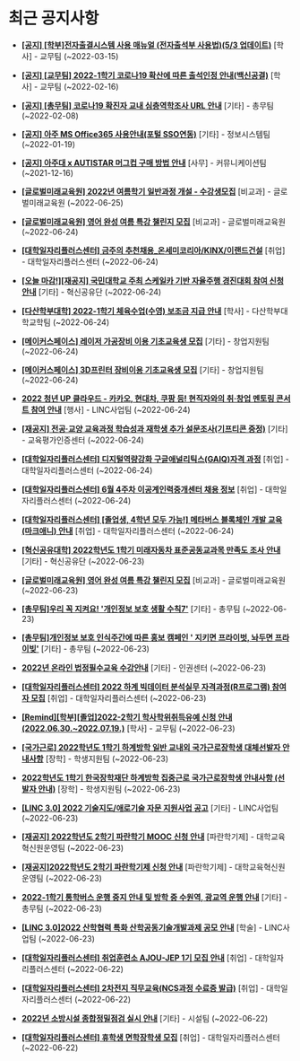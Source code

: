 # 최근 공지사항

* **[[공지] [학부]전자출결시스템 사용 매뉴얼 (전자출석부 사용법)(5/3 업데이트)](http://ajou.ac.kr/kr/ajou/notice.do?mode=view&amp;articleNo=192571&amp;article.offset=0&amp;articleLimit=30)**
 [학사] - 교무팀 (~2022-03-15)

* **[[공지] [교무팀] 2022-1학기 코로나19 확산에 따른 출석인정 안내(백신공결)](http://ajou.ac.kr/kr/ajou/notice.do?mode=view&amp;articleNo=180913&amp;article.offset=0&amp;articleLimit=30)**
 [학사] - 교무팀 (~2022-02-16)

* **[[공지] [총무팀] 코로나19 확진자 교내 심층역학조사 URL 안내](http://ajou.ac.kr/kr/ajou/notice.do?mode=view&amp;articleNo=180493&amp;article.offset=0&amp;articleLimit=30)**
 [기타] - 총무팀 (~2022-02-08)

* **[[공지] 아주 MS Office365 사용안내(포털 SSO연동)](http://ajou.ac.kr/kr/ajou/notice.do?mode=view&amp;articleNo=179802&amp;article.offset=0&amp;articleLimit=30)**
 [기타] - 정보시스템팀 (~2022-01-19)

* **[[공지] 아주대 x AUTISTAR 머그컵 구매 방법 안내](http://ajou.ac.kr/kr/ajou/notice.do?mode=view&amp;articleNo=147976&amp;article.offset=0&amp;articleLimit=30)**
 [사무] - 커뮤니케이션팀 (~2021-12-16)

* **[[글로벌미래교육원] 2022년 여름학기 일반과정 개설 - 수강생모집](http://ajou.ac.kr/kr/ajou/notice.do?mode=view&amp;articleNo=200847&amp;article.offset=0&amp;articleLimit=30)**
 [비교과] - 글로벌미래교육원 (~2022-06-25)

* **[[글로벌미래교육원] 영어 완성 여름 특강 챌린지 모집](http://ajou.ac.kr/kr/ajou/notice.do?mode=view&amp;articleNo=200843&amp;article.offset=0&amp;articleLimit=30)**
 [비교과] - 글로벌미래교육원 (~2022-06-24)

* **[[대학일자리플러스센터] 금주의 추천채용_온세미코리아/KINX/이랜드건설](http://ajou.ac.kr/kr/ajou/notice.do?mode=view&amp;articleNo=200840&amp;article.offset=0&amp;articleLimit=30)**
 [취업] - 대학일자리플러스센터 (~2022-06-24)

* **[[오늘 마감!][재공지] 국민대학교 주최 스케일카 기반 자율주행 경진대회 참여 신청 안내](http://ajou.ac.kr/kr/ajou/notice.do?mode=view&amp;articleNo=200829&amp;article.offset=0&amp;articleLimit=30)**
 [기타] - 혁신공유단 (~2022-06-24)

* **[[다산학부대학] 2022-1학기 체육수업(수영) 보조금 지급 안내](http://ajou.ac.kr/kr/ajou/notice.do?mode=view&amp;articleNo=200828&amp;article.offset=0&amp;articleLimit=30)**
 [학사] - 다산학부대학교학팀 (~2022-06-24)

* **[[메이커스페이스] 레이저 가공장비 이용 기초교육생 모집](http://ajou.ac.kr/kr/ajou/notice.do?mode=view&amp;articleNo=200827&amp;article.offset=0&amp;articleLimit=30)**
 [기타] - 창업지원팀 (~2022-06-24)

* **[[메이커스페이스] 3D프린터 장비이용 기초교육생 모집](http://ajou.ac.kr/kr/ajou/notice.do?mode=view&amp;articleNo=200826&amp;article.offset=0&amp;articleLimit=30)**
 [기타] - 창업지원팀 (~2022-06-24)

* **[2022 청년 UP 클라우드 - 카카오, 현대차, 쿠팡 등! 현직자와의 취·창업 멘토링 콘서트 참여 안내](http://ajou.ac.kr/kr/ajou/notice.do?mode=view&amp;articleNo=200825&amp;article.offset=0&amp;articleLimit=30)**
 [행사] - LINC사업팀 (~2022-06-24)

* **[[재공지] 전공·교양 교육과정 학습성과 재학생 추가 설문조사(기프티콘 증정)](http://ajou.ac.kr/kr/ajou/notice.do?mode=view&amp;articleNo=200818&amp;article.offset=0&amp;articleLimit=30)**
 [기타] - 교육평가인증센터 (~2022-06-24)

* **[[대학일자리플러스센터] 디지털역량강화 구글애널리틱스(GAIQ)자격 과정](http://ajou.ac.kr/kr/ajou/notice.do?mode=view&amp;articleNo=200816&amp;article.offset=0&amp;articleLimit=30)**
 [취업] - 대학일자리플러스센터 (~2022-06-24)

* **[[대학일자리플러스센터] 6월 4주차 이공계인력중개센터 채용 정보](http://ajou.ac.kr/kr/ajou/notice.do?mode=view&amp;articleNo=200785&amp;article.offset=0&amp;articleLimit=30)**
 [취업] - 대학일자리플러스센터 (~2022-06-24)

* **[[대학일자리플러스센터] [졸업생, 4학년 모두 가능!] 메타버스 블록체인 개발 교육(마크애니) 안내](http://ajou.ac.kr/kr/ajou/notice.do?mode=view&amp;articleNo=200784&amp;article.offset=0&amp;articleLimit=30)**
 [취업] - 대학일자리플러스센터 (~2022-06-24)

* **[[혁신공유대학] 2022학년도 1학기 미래자동차 표준공동교과목 만족도 조사 안내](http://ajou.ac.kr/kr/ajou/notice.do?mode=view&amp;articleNo=200779&amp;article.offset=0&amp;articleLimit=30)**
 [기타] - 혁신공유단 (~2022-06-23)

* **[[글로벌미래교육원] 영어 완성 여름 특강 챌린지 모집](http://ajou.ac.kr/kr/ajou/notice.do?mode=view&amp;articleNo=200776&amp;article.offset=0&amp;articleLimit=30)**
 [비교과] - 글로벌미래교육원 (~2022-06-23)

* **[[총무팀]우리 꼭 지켜요! &#x27;개인정보 보호 생활 수칙7&#x27;](http://ajou.ac.kr/kr/ajou/notice.do?mode=view&amp;articleNo=200771&amp;article.offset=0&amp;articleLimit=30)**
 [기타] - 총무팀 (~2022-06-23)

* **[[총무팀]개인정보 보호 인식주간에 따른 홍보 캠페인 &#x27; 지키면 프라이벗, 놔두면 프라이빚&#x27;](http://ajou.ac.kr/kr/ajou/notice.do?mode=view&amp;articleNo=200770&amp;article.offset=0&amp;articleLimit=30)**
 [기타] - 총무팀 (~2022-06-23)

* **[2022년 온라인 법정필수교육 수강안내](http://ajou.ac.kr/kr/ajou/notice.do?mode=view&amp;articleNo=200765&amp;article.offset=0&amp;articleLimit=30)**
 [기타] - 인권센터 (~2022-06-23)

* **[[대학일자리플러스센터] 2022 하계 빅데이터 분석실무 자격과정(R프로그램) 참여자 모집](http://ajou.ac.kr/kr/ajou/notice.do?mode=view&amp;articleNo=200764&amp;article.offset=0&amp;articleLimit=30)**
 [취업] - 대학일자리플러스센터 (~2022-06-23)

* **[[Remind][학부][졸업]2022-2학기 학사학위취득유예 신청 안내(2022.06.30.~2022.07.19.)](http://ajou.ac.kr/kr/ajou/notice.do?mode=view&amp;articleNo=200734&amp;article.offset=0&amp;articleLimit=30)**
 [학사] - 교무팀 (~2022-06-23)

* **[[국가근로] 2022학년도 1학기 하계방학 일반 교내외 국가근로장학생 대체선발자 안내사항](http://ajou.ac.kr/kr/ajou/notice.do?mode=view&amp;articleNo=200723&amp;article.offset=0&amp;articleLimit=30)**
 [장학] - 학생지원팀 (~2022-06-23)

* **[2022학년도 1학기 한국장학재단 하계방학 집중근로 국가근로장학생 안내사항 (선발자 안내)](http://ajou.ac.kr/kr/ajou/notice.do?mode=view&amp;articleNo=200714&amp;article.offset=0&amp;articleLimit=30)**
 [장학] - 학생지원팀 (~2022-06-23)

* **[[LINC 3.0] 2022 기술지도/애로기술 자문 지원사업 공고](http://ajou.ac.kr/kr/ajou/notice.do?mode=view&amp;articleNo=200706&amp;article.offset=0&amp;articleLimit=30)**
 [기타] - LINC사업팀 (~2022-06-23)

* **[[재공지] 2022학년도 2학기 파란학기 MOOC 신청 안내](http://ajou.ac.kr/kr/ajou/notice.do?mode=view&amp;articleNo=200704&amp;article.offset=0&amp;articleLimit=30)**
 [파란학기제] - 대학교육혁신원운영팀 (~2022-06-23)

* **[[재공지]2022학년도 2학기 파란학기제 신청 안내](http://ajou.ac.kr/kr/ajou/notice.do?mode=view&amp;articleNo=200703&amp;article.offset=0&amp;articleLimit=30)**
 [파란학기제] - 대학교육혁신원운영팀 (~2022-06-23)

* **[2022-1학기 통학버스 운행 중지 안내 및 방학 중 수원역, 광교역 운행 안내](http://ajou.ac.kr/kr/ajou/notice.do?mode=view&amp;articleNo=200702&amp;article.offset=0&amp;articleLimit=30)**
 [기타] - 총무팀 (~2022-06-23)

* **[[LINC 3.0]2022 산학협력 특화 산학공동기술개발과제 공모 안내](http://ajou.ac.kr/kr/ajou/notice.do?mode=view&amp;articleNo=200701&amp;article.offset=0&amp;articleLimit=30)**
 [학술] - LINC사업팀 (~2022-06-23)

* **[[대학일자리플러스센터] 취업훈련소 AJOU-JEP 1기 모집 안내](http://ajou.ac.kr/kr/ajou/notice.do?mode=view&amp;articleNo=200698&amp;article.offset=0&amp;articleLimit=30)**
 [취업] - 대학일자리플러스센터 (~2022-06-22)

* **[[대학일자리플러스센터] 2차전지 직무교육(NCS과정 수료증 발급)](http://ajou.ac.kr/kr/ajou/notice.do?mode=view&amp;articleNo=200697&amp;article.offset=0&amp;articleLimit=30)**
 [취업] - 대학일자리플러스센터 (~2022-06-22)

* **[2022년 소방시설 종합정밀점검 실시 안내](http://ajou.ac.kr/kr/ajou/notice.do?mode=view&amp;articleNo=200693&amp;article.offset=0&amp;articleLimit=30)**
 [기타] - 시설팀 (~2022-06-22)

* **[[대학일자리플러스센터] 휴학생 면학장학생 모집](http://ajou.ac.kr/kr/ajou/notice.do?mode=view&amp;articleNo=200664&amp;article.offset=0&amp;articleLimit=30)**
 [취업] - 대학일자리플러스센터 (~2022-06-22)
